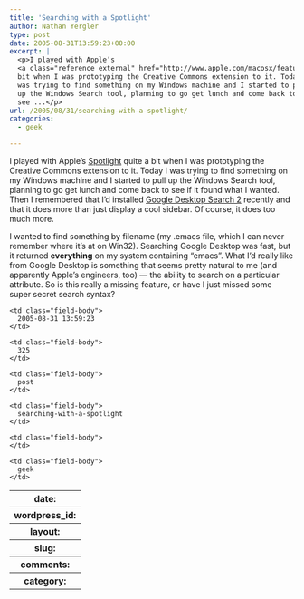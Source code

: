```yaml
---
title: 'Searching with a Spotlight'
author: Nathan Yergler
type: post
date: 2005-08-31T13:59:23+00:00
excerpt: |
  <p>I played with Apple’s
  <a class="reference external" href="http://www.apple.com/macosx/features/spotlight/">Spotlight</a> quite a
  bit when I was prototyping the Creative Commons extension to it. Today I
  was trying to find something on my Windows machine and I started to pull
  up the Windows Search tool, planning to go get lunch and come back to
  see ...</p>
url: /2005/08/31/searching-with-a-spotlight/
categories:
  - geek

---
```

I played with Apple’s [Spotlight][1]  quite a bit when I was prototyping the Creative Commons extension to it. Today I was trying to find something on my Windows machine and I started to pull up the Windows Search tool, planning to go get lunch and come back to see if it found what I wanted. Then I remembered that I’d installed [Google Desktop Search 2][2]  recently and that it does more than just display a cool sidebar. Of course, it does too much more.

I wanted to find something by filename (my .emacs file, which I can never remember where it’s at on Win32). Searching Google Desktop was fast, but it returned **everything** on my system containing “emacs”. What I’d really like from Google Desktop is something that seems pretty natural to me (and apparently Apple’s engineers, too) — the ability to search on a particular attribute. So is this really a missing feature, or have I just missed some super secret search syntax?

<table class="docutils field-list" frame="void" rules="none">
  <col class="field-name" /> <col class="field-body" /> <tr class="field">
    <th class="field-name">
      date:
    </th>

    <td class="field-body">
      2005-08-31 13:59:23
    </td>
  </tr>

  <tr class="field">
    <th class="field-name">
      wordpress_id:
    </th>

    <td class="field-body">
      325
    </td>
  </tr>

  <tr class="field">
    <th class="field-name">
      layout:
    </th>

    <td class="field-body">
      post
    </td>
  </tr>

  <tr class="field">
    <th class="field-name">
      slug:
    </th>

    <td class="field-body">
      searching-with-a-spotlight
    </td>
  </tr>

  <tr class="field">
    <th class="field-name">
      comments:
    </th>

    <td class="field-body">
    </td>
  </tr>

  <tr class="field">
    <th class="field-name">
      category:
    </th>

    <td class="field-body">
      geek
    </td>
  </tr>
</table>

 [1]: http://www.apple.com/macosx/features/spotlight/
 [2]: http://desktop.google.com/